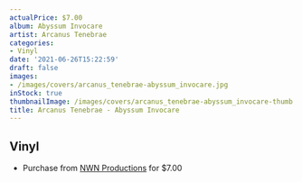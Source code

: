 ```yaml
---
actualPrice: $7.00
album: Abyssum Invocare
artist: Arcanus Tenebrae
categories:
- Vinyl
date: '2021-06-26T15:22:59'
draft: false
images:
- /images/covers/arcanus_tenebrae-abyssum_invocare.jpg
inStock: true
thumbnailImage: /images/covers/arcanus_tenebrae-abyssum_invocare-thumb.jpg
title: Arcanus Tenebrae - Abyssum Invocare
---
```


## Vinyl
* Purchase from [NWN Productions](http://shop.nwnprod.com/index.php?route=product/product&path=76&product_id=695&sort=pd.name&order=ASC) for $7.00
